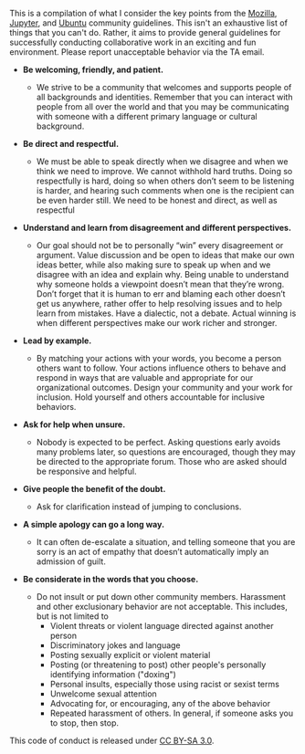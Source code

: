 This is a compilation of what I consider the key points from the
[Mozilla](https://www.mozilla.org/en-US/about/governance/policies/participation/),
[Jupyter](https://github.com/jupyter/governance/blob/master/conduct/code_of_conduct.md),
and [Ubuntu](https://www.ubuntu.com/community/code-of-conduct) community
guidelines. This isn't an exhaustive list of things that you can't do. Rather,
it aims to provide general guidelines for successfully conducting collaborative
work in an exciting and fun environment. Please report unacceptable behavior via
the TA email.

- **Be welcoming, friendly, and patient.**
    - We strive to be a community that welcomes and supports people of all
      backgrounds and identities. Remember that you can interact with people
      from all over the world and that you may be communicating with someone
      with a different primary language or cultural background.

- **Be direct and respectful.**
    -  We must be able to speak directly when we disagree and when we think we
       need to improve. We cannot withhold hard truths. Doing so respectfully is
       hard, doing so when others don’t seem to be listening is harder, and
       hearing such comments when one is the recipient can be even harder still.
       We need to be honest and direct, as well as respectful

- **Understand and learn from disagreement and different perspectives.**
    - Our goal should not be to personally “win” every disagreement or argument.
      Value discussion and be open to ideas that make our own ideas better,
      while also making sure to speak up when and we disagree with an idea and
      explain why. Being unable to understand why someone holds a viewpoint
      doesn’t mean that they’re wrong. Don’t forget that it is human to err and
      blaming each other doesn’t get us anywhere, rather offer to help resolving
      issues and to help learn from mistakes. Have a dialectic, not a debate.
      Actual winning is when different perspectives make our work richer and
      stronger.

- **Lead by example.**
    - By matching your actions with your words, you become a person others want
      to follow. Your actions influence others to behave and respond in ways
      that are valuable and appropriate for our organizational outcomes. Design
      your community and your work for inclusion. Hold yourself and others
      accountable for inclusive behaviors.

- **Ask for help when unsure.**
    - Nobody is expected to be perfect. Asking questions early
      avoids many problems later, so questions are encouraged, though they may
      be directed to the appropriate forum. Those who are asked should be
      responsive and helpful.

- **Give people the benefit of the doubt.**
    - Ask for clarification instead of jumping to conclusions.

- **A simple apology can go a long way.**
    - It can often de-escalate a situation, and telling someone that you are
      sorry is an act of empathy that doesn’t automatically imply an admission
      of guilt.

- **Be considerate in the words that you choose.**
    - Do not insult or put down other community members. Harassment and other
      exclusionary behavior are not acceptable. This includes, but is not
      limited to
      -  Violent threats or violent language directed against another person
      -  Discriminatory jokes and language
      -  Posting sexually explicit or violent material
      -  Posting (or threatening to post) other people's personally identifying
         information ("doxing")
      -  Personal insults, especially those using racist or sexist terms
      -  Unwelcome sexual attention
      -  Advocating for, or encouraging, any of the above behavior
      -  Repeated harassment of others. In general, if someone asks you to stop,
         then stop.

This code of conduct is released under [CC BY-SA
3.0](https://creativecommons.org/licenses/by-sa/3.0/).
